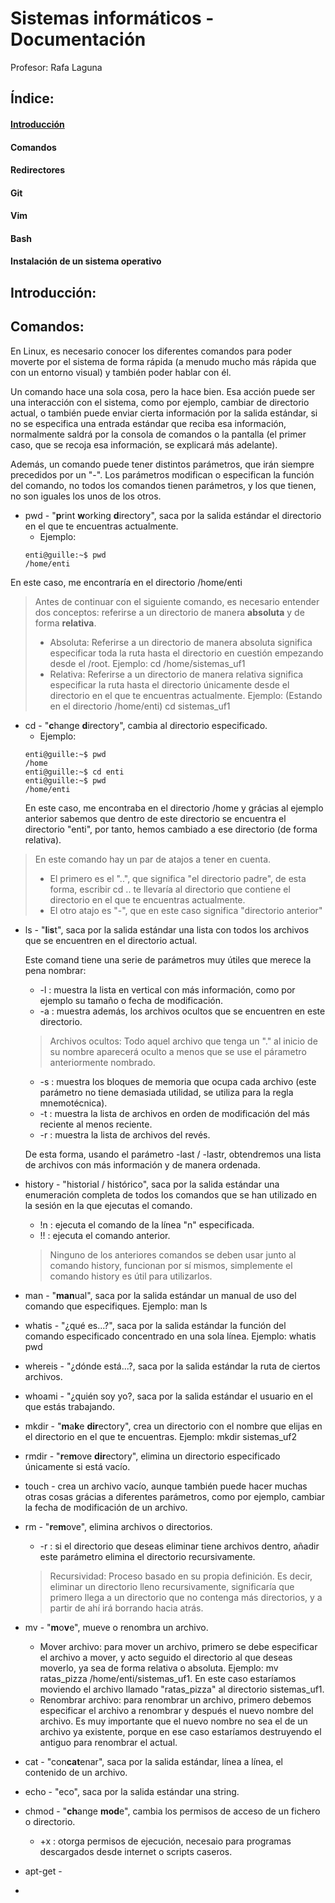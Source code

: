 # Sistemas informáticos - Documentación
Profesor: Rafa Laguna

## Índice:
#### [Introducción](https://github.com/guillermoenti/sistemas_uf1#introducción "Introducción")

#### Comandos

#### Redirectores

#### Git

#### Vim

#### Bash

#### Instalación de un sistema operativo

## Introducción:

## Comandos:
En Linux, es necesario conocer los diferentes comandos para poder moverte por el sistema de forma rápida (a menudo mucho más rápida que con un entorno visual) y también poder hablar con él.

Un comando hace una sola cosa, pero la hace bien. Esa acción puede ser una interacción con el sistema, como por ejemplo, cambiar de directorio actual, o también puede enviar cierta información por la salida estándar, si no se especifica una entrada estándar que reciba esa información, normalmente saldrá por la consola de comandos o la pantalla (el primer caso, que se recoja esa información, se explicará más adelante).

Además, un comando puede tener distintos parámetros, que irán siempre precedidos por un "-". Los parámetros modifican o especifican la función del comando, no todos los comandos tienen parámetros, y los que tienen, no son iguales los unos de los otros.

- pwd - "**p**rint **w**orking **d**irectory", saca por la salida estándar el directorio en el que te encuentras actualmente.
	- Ejemplo: 
	```
	enti@guille:~$ pwd
	/home/enti
	```
En este caso, me encontraría en el directorio /home/enti

> Antes de continuar con el siguiente comando, es necesario entender dos conceptos: referirse a un directorio de manera **absoluta** y de forma **relativa**.
>	- Absoluta: Referirse a un directorio de manera absoluta significa especificar toda la ruta hasta el directorio en cuestión empezando desde el /root. Ejemplo: cd /home/sistemas_uf1
>	- Relativa: Referirse a un directorio de manera relativa significa especificar la ruta hasta el directorio únicamente desde el directorio en el que te encuentras actualmente. Ejemplo: (Estando en el directorio /home/enti) cd sistemas_uf1


- cd - "**c**hange **d**irectory", cambia al directorio especificado. 
	- Ejemplo:
	```
	enti@guille:~$ pwd
	/home
	enti@guille:~$ cd enti
	enti@guille:~$ pwd
	/home/enti
	```
	En este caso, me encontraba en el directorio /home y grácias al ejemplo anterior sabemos que dentro de este directorio se encuentra el directorio "enti", por tanto, hemos cambiado a ese directorio (de forma relativa).

>	En este comando hay un par de atajos a tener en cuenta.
>	- El primero es el "..", que significa "el directorio padre", de esta forma, escribir cd .. te llevaría al directorio que contiene el directorio en el que te encuentras actualmente.
>	- El otro atajo es "-", que en este caso significa "directorio anterior"

- ls - "**l**i**s**t", saca por la salida estándar una lista con todos los archivos que se encuentren en el directorio actual.

	Este comand tiene una serie de parámetros muy útiles que merece la pena nombrar:
	- -l : muestra la lista en vertical con más información, como por ejemplo su tamaño o fecha de modificación.
	- -a : muestra además, los archivos ocultos que se encuentren en este directorio.

	>Archivos ocultos: Todo aquel archivo que tenga un "." al inicio de su nombre aparecerá oculto a menos que se use el párametro anteriormente nombrado.

	- -s : muestra los bloques de memoria que ocupa cada archivo (este parámetro no tiene demasiada utilidad, se utiliza para la regla mnemotécnica).
	- -t : muestra la lista de archivos en orden de modificación del más reciente al menos reciente.
	- -r : muestra la lista de archivos del revés.

	De esta forma, usando el parámetro -last / -lastr, obtendremos una lista de archivos con más información y de manera ordenada.

- history - "historial / histórico", saca por la salida estándar una enumeración completa de todos los comandos que se han utilizado en la sesión en la que ejecutas el comando.
	- !n : ejecuta el comando de la línea "n" especificada.
	- !! : ejecuta el comando anterior.
	> Ninguno de los anteriores comandos se deben usar junto al comando history, funcionan por sí mismos, simplemente el comando history es útil para utilizarlos.

- man - "**man**ual", saca por la salida estándar un manual de uso del comando que especifiques. Ejemplo: man ls

- whatis - "¿qué es...?", saca por la salida estándar la función del comando especificado concentrado en una sola línea. Ejemplo: whatis pwd

- whereis - "¿dónde está...?, saca por la salida estándar la ruta de ciertos archivos.

- whoami - "¿quién soy yo?, saca por la salida estándar el usuario en el que estás trabajando.

- mkdir - "**m**a**k**e **dir**ectory", crea un directorio con el nombre que elijas en el directorio en el que te encuentras. Ejemplo: mkdir sistemas_uf2

- rmdir - "**r**e**m**ove **dir**ectory", elimina un directorio especificado únicamente si está vacío.

- touch - crea un archivo vacío, aunque también puede hacer muchas otras cosas grácias a diferentes parámetros, como por ejemplo, cambiar la fecha de modificación de un archivo.

- rm - "**r**e**m**ove", elimina archivos o directorios.
	- -r : si el directorio que deseas eliminar tiene archivos dentro, añadir este parámetro elimina el directorio recursivamente.
	> Recursividad: Proceso basado en su propia definición. Es decir, eliminar un directorio lleno recursivamente, significaría que primero llega a un directorio que no contenga más directorios, y a partir de ahí irá borrando hacia atrás.

- mv - "**m**o**v**e", mueve o renombra un archivo.
	- Mover archivo: para mover un archivo, primero se debe especificar el archivo a mover, y acto seguido el directorio al que deseas moverlo, ya sea de forma relativa o absoluta. Ejemplo: mv ratas_pizza /home/enti/sistemas_uf1. En este caso estaríamos moviendo el archivo llamado "ratas_pizza" al directorio sistemas_uf1.
	- Renombrar archivo: para renombrar un archivo, primero debemos especificar el archivo a renombrar y después el nuevo nombre del archivo. Es muy importante que el nuevo nombre no sea el de un archivo ya existente, porque en ese caso estaríamos destruyendo el antiguo para renombrar el actual.

- cat - "con**cat**enar", saca por la salida estándar, línea a línea, el contenido de un archivo.

- echo - "eco", saca por la salida estándar una string.

- chmod - "**ch**ange **mod**e", cambia los permisos de acceso de un fichero o directorio.
	- +x : otorga permisos de ejecución, necesaio para programas descargados desde internet o scripts caseros.

- apt-get - 



- 
